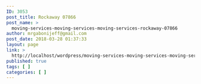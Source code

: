```yaml
---
ID: 3053
post_title: Rockaway 07866
post_name: >
  moving-services-moving-services-moving-services-rockaway-07866
author: mrgabonijeff@gmail.com
post_date: 2018-03-28 01:37:33
layout: page
link: >
  http://localhost/wordpress/moving-services-moving-services-moving-services-rockaway-07866/
published: true
tags: [ ]
categories: [ ]
---
```


